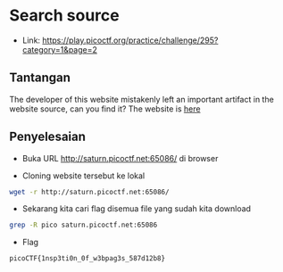 # Search source
- Link: https://play.picoctf.org/practice/challenge/295?category=1&page=2

## Tantangan
The developer of this website mistakenly left an important artifact in the website source, can you find it?
The website is [here](http://saturn.picoctf.net:65086/)

## Penyelesaian
- Buka URL http://saturn.picoctf.net:65086/ di browser


- Cloning website tersebut ke lokal
```sh
wget -r http://saturn.picoctf.net:65086/
```

- Sekarang kita cari flag disemua file yang sudah kita download
```sh
grep -R pico saturn.picoctf.net:65086
```


- Flag
```sh
picoCTF{1nsp3ti0n_0f_w3bpag3s_587d12b8}
```